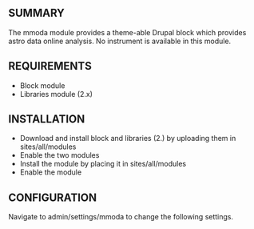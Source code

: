 SUMMARY
-------

The mmoda module provides a theme-able Drupal block which provides astro data online analysis.
No instrument is available in this module.

REQUIREMENTS
---

* Block module
* Libraries module (2.x)

INSTALLATION
--

 * Download and install block and libraries (2.) by uploading them in sites/all/modules
 * Enable the two modules
 * Install the module by placing it in sites/all/modules
 * Enable the module


CONFIGURATION
--

Navigate to admin/settings/mmoda to change the following settings.
